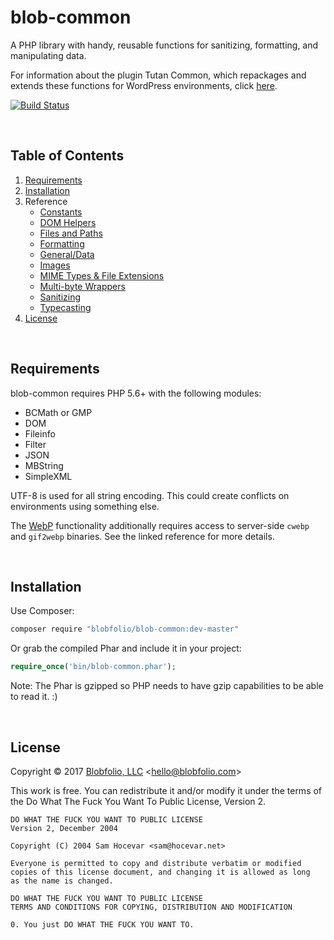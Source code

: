 # blob-common

A PHP library with handy, reusable functions for sanitizing, formatting, and manipulating data.

For information about the plugin Tutan Common, which repackages and extends these functions for WordPress environments, click [here](https://github.com/Blobfolio/blob-common/tree/master/wp/).

[![Build Status](https://travis-ci.org/Blobfolio/blob-common.svg?branch=master)](https://travis-ci.org/Blobfolio/blob-common)

&nbsp;

## Table of Contents

1. [Requirements](#requirements)
2. [Installation](#installation)
3. Reference
   * [Constants](https://github.com/Blobfolio/blob-common/blob/master/docs/CONSTANTS.md)
   * [DOM Helpers](https://github.com/Blobfolio/blob-common/blob/master/docs/DOM.md)
   * [Files and Paths](https://github.com/Blobfolio/blob-common/blob/master/docs/FILE.md)
   * [Formatting](https://github.com/Blobfolio/blob-common/blob/master/docs/FORMAT.md)
   * [General/Data](https://github.com/Blobfolio/blob-common/blob/master/docs/DATA.md)
   * [Images](https://github.com/Blobfolio/blob-common/blob/master/docs/IMAGE.md)
   * [MIME Types & File Extensions](https://github.com/Blobfolio/blob-common/blob/master/docs/MIME.md)
   * [Multi-byte Wrappers](https://github.com/Blobfolio/blob-common/blob/master/docs/MB.md)
   * [Sanitizing](https://github.com/Blobfolio/blob-common/blob/master/docs/SANITIZE.md)
   * [Typecasting](https://github.com/Blobfolio/blob-common/blob/master/docs/CAST.md)
4. [License](#license)

&nbsp;

## Requirements

blob-common requires PHP 5.6+ with the following modules:

 * BCMath or GMP
 * DOM
 * Fileinfo
 * Filter
 * JSON
 * MBString
 * SimpleXML

UTF-8 is used for all string encoding. This could create conflicts on environments using something else.

The [WebP](https://github.com/Blobfolio/blob-common/blob/master/docs/IMAGE.md) functionality additionally requires access to server-side `cwebp` and `gif2webp` binaries. See the linked reference for more details.

&nbsp;

## Installation

Use Composer:

```bash
composer require "blobfolio/blob-common:dev-master"
```

Or grab the compiled Phar and include it in your project:

```php
require_once('bin/blob-common.phar');
```

Note: The Phar is gzipped so PHP needs to have gzip capabilities to be able to read it. :)

&nbsp;

## License

Copyright © 2017 [Blobfolio, LLC](https://blobfolio.com) &lt;hello@blobfolio.com&gt;

This work is free. You can redistribute it and/or modify it under the terms of the Do What The Fuck You Want To Public License, Version 2.

    DO WHAT THE FUCK YOU WANT TO PUBLIC LICENSE
    Version 2, December 2004
    
    Copyright (C) 2004 Sam Hocevar <sam@hocevar.net>
    
    Everyone is permitted to copy and distribute verbatim or modified
    copies of this license document, and changing it is allowed as long
    as the name is changed.
    
    DO WHAT THE FUCK YOU WANT TO PUBLIC LICENSE
    TERMS AND CONDITIONS FOR COPYING, DISTRIBUTION AND MODIFICATION
    
    0. You just DO WHAT THE FUCK YOU WANT TO.
